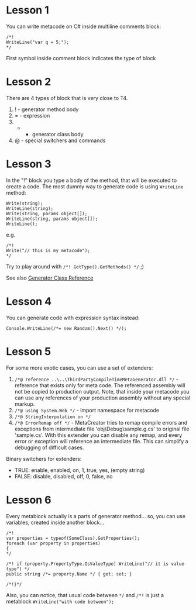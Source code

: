 # Lesson 1 #

You can write metacode on C# inside multiline comments block:

```
/*!
WriteLine("var q = 5;");
*/
```

First symbol inside comment block indicates the type of block

# Lesson 2 #

There are 4 types of block that is very close to T4.

  1. ! - generator method body
  1. = - expression
  1. + - generator class body
  1. @ - special switchers and commands

# Lesson 3 #

In the "!" block you type a body of the method, that will be executed to create a code. The most dummy way to generate code is using `WriteLine` method:
```
Write(string);
WriteLine(string);
Write(string, params object[]);
WriteLine(string, params object[]);
WriteLine();
```

e.g.
```
/*!
Write("// this is my metacode");
*/
```

Try to play around with `/*! GetType().GetMethods() */` ;)

See also [Generator Class Reference](GeneratorClassReference.md)

# Lesson 4 #

You can generate code with expression syntax instead:
```
Console.WriteLine(/*= new Random().Next() */);
```

# Lesson 5 #

For some more exotic cases, you can use a set of extenders:

  1. `/*@ reference ..\..\ThirdPartyCompileTimeMetaGenerator.dll */` - reference that exists only for meta code. The referenced assembly will not be copied to production output. Note, that inside your metacode you can use any references of your production assembly without any special markup.
  1. `/*@ using System.Web */` - import namespace for metacode
  1. `/*@ StringInterpolation on */`
  1. `/*@ ErrorRemap off */` - MetaCreator tries to remap compile errors and exceptions from intermediate file 'obj\Debug\sample.g.cs' to original file 'sample.cs'. With this extender you can disable any remap, and every error or exception will reference an intermediate file. This can simplify a debugging of difficult cases.

Binary switchers for extenders:
  * TRUE: enable, enabled, on, 1, true, yes, (empty string)
  * FALSE: disable, disabled, off, 0, false, no

# Lesson 6 #

Every metablock actually is a parts of generator method... so, you can use variables, created inside another block...
```
/*!
var properties = typeof(SomeClass).GetProperties();
foreach (var property in properties)
{
*/

/*! if (property.PropertyType.IsValueType) WriteLine("// it is value type") */
public string /*= property.Name */ { get; set; }

/*!}*/
```
Also, you can notice, that usual code between `*/` and `/*!` is just a metablock `WriteLine("with code between");`